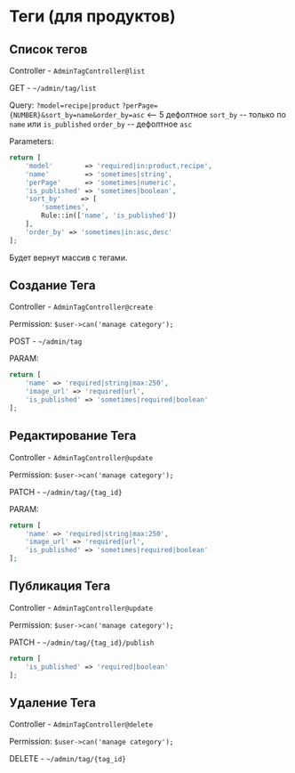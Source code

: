 # Теги (для продуктов)

## Список тегов
Controller - `AdminTagController@list`

GET - `~/admin/tag/list`

Query: `?model=recipe|product`
`?perPage={NUMBER}&sort_by=name&order_by=asc` <-- 5 дефолтное
`sort_by` -- только по `name` или `is_published`
`order_by` -- дефолтное `asc`

Parameters: 
```php
return [
    'model'        => 'required|in:product,recipe',
    'name'         => 'sometimes|string',
    'perPage'      => 'sometimes|numeric',
    'is_published' => 'sometimes|boolean',
    'sort_by'     => [
        'sometimes',
        Rule::in(['name', 'is_published'])
    ],
    'order_by' => 'sometimes|in:asc,desc'
];
```

Будет вернут массив с тегами.

## Создание Тега
Controller - `AdminTagController@create`

Permission: `$user->can('manage category');`

POST - `~/admin/tag`

PARAM:
```php
return [
    'name' => 'required|string|max:250',
    'image_url' => 'required|url',
    'is_published' => 'sometimes|required|boolean'
];
```

## Редактирование Тега
Controller - `AdminTagController@update`

Permission: `$user->can('manage category');`

PATCH - `~/admin/tag/{tag_id}`

PARAM:
```php
return [
    'name' => 'required|string|max:250',
    'image_url' => 'required|url',
    'is_published' => 'sometimes|required|boolean'
];
```

## Публикация Тега
Controller - `AdminTagController@update`

Permission: `$user->can('manage category');`

PATCH - `~/admin/tag/{tag_id}/publish`
```php
return [
    'is_published' => 'required|boolean'
];
```


## Удаление Тега
Controller - `AdminTagController@delete`

Permission: `$user->can('manage category');`

DELETE - `~/admin/tag/{tag_id}`



